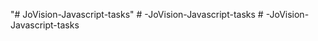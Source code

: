 "# JoVision-Javascript-tasks" 
#   - J o V i s i o n - J a v a s c r i p t - t a s k s  
 #   - J o V i s i o n - J a v a s c r i p t - t a s k s  
 